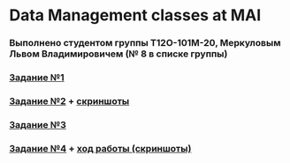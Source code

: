 # Data Management classes at MAI
### Выполнено студентом группы Т12О-101М-20, Меркуловым Львом Владимировичем (№ 8 в списке группы)
### [Задание №1](https://github.com/Dermogod/data_management-MAI/blob/master/hw_1.sql) 
### [Задание №2](https://github.com/Dermogod/data_management-MAI/blob/master/hw_2.sql) + [скриншоты](https://github.com/Dermogod/data_management-MAI/blob/master/hw_2_screenshots.pdf)
### [Задание №3](https://github.com/Dermogod/data_management-MAI/blob/master/hw_3.sql)
### [Задание №4](https://github.com/Dermogod/data_management-MAI/blob/master/hw_4.sql) + [ход работы (скриншоты)](https://github.com/Dermogod/data_management-MAI/blob/master/hw_4_screenshots.md)
